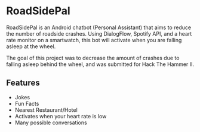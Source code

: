 # RoadSidePal
RoadSidePal is an Android chatbot (Personal Assistant) that aims to reduce the number of roadside crashes. Using DialogFlow, Spotify API, and a heart rate monitor on a smartwatch, this bot will activate when you are falling asleep at the wheel.

The goal of this project was to decrease the amount of crashes due to falling asleep behind the wheel, and was submitted for Hack The Hammer II.

## Features
- Jokes
- Fun Facts
- Nearest Restaurant/Hotel
- Activates when your heart rate is low
- Many possible conversations
